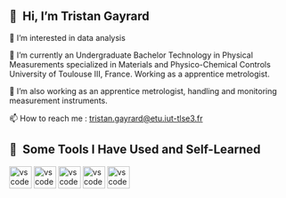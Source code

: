 ## 👋 &nbsp;Hi, I’m Tristan Gayrard

👀 I’m interested in data analysis

🌱 I’m currently an Undergraduate Bachelor Technology
    in Physical Measurements specialized in Materials and
    Physico-Chemical Controls
    University of Toulouse III, France.
    Working as a apprentice metrologist.

🧪 I’m also working as an apprentice metrologist, handling and monitoring measurement instruments.

📫 How to reach me : tristan.gayrard@etu.iut-tlse3.fr
  
<h2> 🚀 &nbsp;Some Tools I Have Used and Self-Learned</h2>
<p align="left">
<img src="https://cdn.jsdelivr.net/gh/devicons/devicon@latest/icons/arduino/arduino-original.svg"   alt="vscode" width="40" height="40"/>
<img src="https://cdn.jsdelivr.net/gh/devicons/devicon@latest/icons/anaconda/anaconda-original.svg" alt="vscode" width="40" height="40"/>
<img src="https://cdn.jsdelivr.net/gh/devicons/devicon@latest/icons/python/python-original.svg"     alt="vscode" width="40" height="40"/>
<img src="https://cdn.jsdelivr.net/gh/devicons/devicon@latest/icons/inkscape/inkscape-original.svg" alt="vscode" width="40" height="40"/>
<img src="https://cdn.jsdelivr.net/gh/devicons/devicon@latest/icons/qt/qt-original.svg"             alt="vscode" width="40" height="40" />  
</p>
